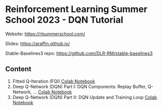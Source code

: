 # Reinforcement Learning Summer School 2023 - DQN Tutorial

Website: https://rlsummerschool.com/

Slides: https://araffin.github.io/

Stable-Baselines3 repo: https://github.com/DLR-RM/stable-baselines3

## Content

1. Fitted Q-Iteration (FQI) [Colab Notebook](https://colab.research.google.com/github/araffin/rlss23-dqn/blob/main/notebooks/1_fitted_q_iteration_fqi.ipynb)
2. Deep Q-Network (DQN) Part I: DQN Components: Replay Buffer, Q-Network, ... [Colab Notebook](https://colab.research.google.com/github/araffin/rlss23-dqn/blob/main/notebooks/2_deep_q_network_dqn_components.ipynb)
3. Deep Q-Network (DQN) Part II: DQN Update and Training Loop [Colab Notebook](https://colab.research.google.com/github/araffin/rlss23-dqn/blob/main/notebooks/3_deep_q_network_dqn_update.ipynb)
